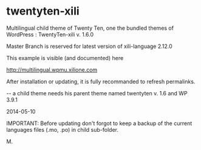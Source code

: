 twentyten-xili
==============


Multilingual child theme of Twenty Ten, one the bundled themes of WordPress : TwentyTen-xili v. 1.6.0

Master Branch is reserved for latest version of xili-language 2.12.0

This example is visible (and documented) here

http://multilingual.wpmu.xilione.com

After installation or updating, it is fully recommanded to refresh permalinks.

-- a child theme needs his parent theme named twentyten v. 1.6 and WP 3.9.1

2014-05-10

IMPORTANT: Before updating don't forgot to keep a backup of the current languages files (.mo, .po) in child sub-folder.

M.
